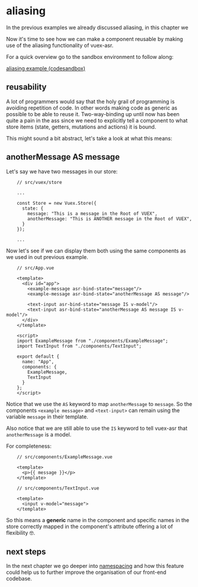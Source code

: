 # aliasing

In the previous examples we already discussed aliasing, in this chapter we 

Now it's time to see how we can make a component reusable by making use of the aliasing functionality of vuex-asr.

For a quick overview go to the sandbox environment to follow along:

[aliasing example (codesandbox)](https://codesandbox.io/s/manual-hello-world-example-3tx2w)

## reusability

A lot of programmers would say that the holy grail of programming is avoiding repetition of code. In other words making code as generic as possible to be able to reuse it. Two-way-binding up until now has been quite a pain in the ass since we need to explicitly tell a component to what store items (state, getters, mutations and actions) it is bound.

This might sound a bit abstract, let's take a look at what this means:

## anotherMessage AS message

Let's say we have two messages in our store:
```js{8}
    // src/vuex/store
    
    ...
    
    const Store = new Vuex.Store({
      state: {
        message: "This is a message in the Root of VUEX",
        anotherMessage: "This is ANOTHER message in the Root of VUEX",
      }
    });
    
    ...
```
Now let's see if we can display them both using the same components as we used in out previous example.
```vue{6,9}
    // src/App.vue
    
    <template>
      <div id="app">
        <example-message asr-bind-state="message"/>
    	<example-message asr-bind-state="anotherMessage AS message"/>
    
        <text-input asr-bind-state="message IS v-model"/>
        <text-input asr-bind-state="anotherMessage AS message IS v-model"/>
      </div>
    </template>
    
    <script>
    import ExampleMessage from "./components/ExampleMessage";
    import TextInput from "./components/TextInput";
    
    export default {
      name: "App",
      components: {
        ExampleMessage,
        TextInput
      }
    };
    </script>
```
Notice that we use the `AS` keyword to map `anotherMessage` to `message`. So the components `<example message>` and `<text-input>` can remain using the variable `message` in their template.

Also notice that we are still able to use the `IS` keyword to tell vuex-asr that `anotherMessage` is a model.

For completeness:

```vue
    // src/components/ExampleMessage.vue
    
    <template>
      <p>{{ message }}</p>
    </template>
```

```vue
    // src/components/TextInput.vue
    
    <template>
      <input v-model="message">
    </template>
```

So this means a **generic** name in the component and specific names in the store correctly mapped in the component's attribute offering a lot of flexibility :nerd_face:. 

## next steps

In the next chapter we go deeper into [namespacing](./namespacing.html) and how this feature could help us to further improve the organisation of our front-end codebase. 